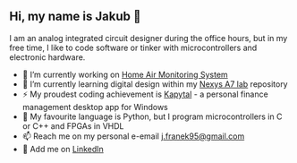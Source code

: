 ## Hi, my name is Jakub 👋

I am an analog integrated circuit designer during the office hours, but in my free time, I like to code software or tinker with microcontrollers and electronic hardware.

- 🔭 I’m currently working on [Home Air Monitoring System](https://github.com/JakubFranek/Home-Air-Monitoring-System)
- 🌱 I’m currently learning digital design within my [Nexys A7 lab](https://github.com/JakubFranek/Nexys-A7-Lab) repository
- ⚡ My proudest coding achievement is [Kapytal](https://github.com/JakubFranek/Kapytal) - a personal finance management desktop app for Windows
- 💬 My favourite language is Python, but I program microcontrollers in C or C++ and FPGAs in VHDL
- 📫 Reach me on my personal e-email j.franek95@gmail.com
- :newspaper: Add me on [LinkedIn](https://www.linkedin.com/in/jakub-franek-electronic-design/) 


<!--
**JakubFranek/JakubFranek** is a ✨ _special_ ✨ repository because its `README.md` (this file) appears on your GitHub profile.

Here are some ideas to get you started:

- 🔭 I’m currently working on ...
- 🌱 I’m currently learning ...
- 👯 I’m looking to collaborate on ...
- 🤔 I’m looking for help with ...
- 💬 Ask me about ...
- 📫 How to reach me: ...
- 😄 Pronouns: ...
- ⚡ Fun fact: ...
-->
